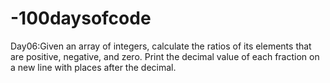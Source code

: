 # -100daysofcode
Day06:Given an array of integers, calculate the ratios of its elements that are positive, negative, and zero. Print the decimal value of each fraction on a new line with  places after the decimal.
